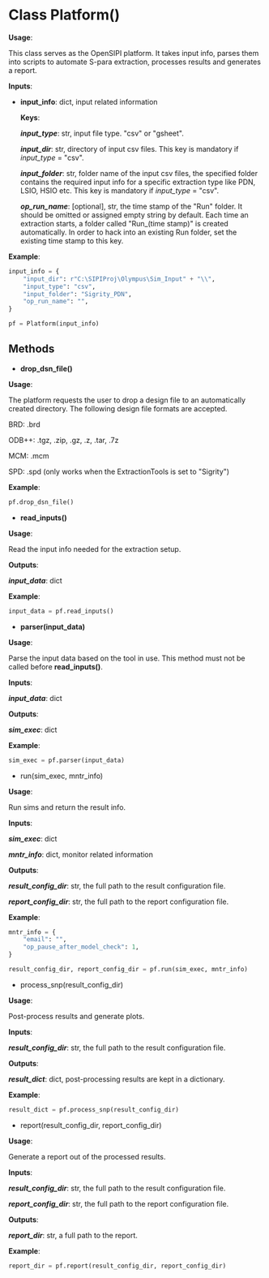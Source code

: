 <!--
SPDX-FileCopyrightText: 2024 Rivos Inc.

SPDX-License-Identifier: Apache-2.0
-->

# Class Platform()

**Usage**:

This class serves as the OpenSIPI platform. It takes input info, parses them into scripts to automate S-para extraction, processes results and generates a report.

**Inputs**:

- **input_info**: dict, input related information

  **Keys**:

	**_input_type_**: str, input file type. "csv" or "gsheet".

	**_input_dir_**: str, directory of input csv files. This key is mandatory if _input_type_ = "csv".

	**_input_folder_**: str, folder name of the input csv files, the specified folder contains the required input info for a specific extraction type like PDN, LSIO, HSIO etc. This key is mandatory if _input_type_ = "csv".

	**_op_run_name_**: \[optional\], str, the time stamp of the "Run" folder. It should be omitted or assigned empty string by default. Each time an extraction starts, a folder called "Run_(time stamp)" is created automatically. In order to hack into an existing Run folder, set the existing time stamp to this key.

**Example**:

```python
input_info = {
    "input_dir": r"C:\SIPIProj\Olympus\Sim_Input" + "\\",
    "input_type": "csv",
    "input_folder": "Sigrity_PDN",
    "op_run_name": "",
}

pf = Platform(input_info)
```

## Methods

- **drop_dsn_file()**

**Usage**:

The platform requests the user to drop a design file to an automatically created directory. The following design file formats are accepted.

BRD: .brd

ODB++: .tgz, .zip, .gz, .z, .tar, .7z

MCM: .mcm

SPD: .spd (only works when the ExtractionTools is set to "Sigrity")

**Example**:

```python
pf.drop_dsn_file()
```

- **read_inputs()**

**Usage**:

Read the input info needed for the extraction setup.

**Outputs**:

**_input_data_**: dict

**Example**:

```python
input_data = pf.read_inputs()
```

- **parser(input_data)**

**Usage**:

Parse the input data based on the tool in use. This method must not be called before **read_inputs()**.

**Inputs**:

**_input_data_**: dict

**Outputs**:

**_sim_exec_**: dict

**Example**:

```python
sim_exec = pf.parser(input_data)
```

- run(sim_exec, mntr_info)

**Usage**:

Run sims and return the result info.

**Inputs**:

**_sim_exec_**: dict

**_mntr_info_**: dict, monitor related information

**Outputs**:

**_result_config_dir_**: str, the full path to the result configuration file.

**_report_config_dir_**: str, the full path to the report configuration file.

**Example**:

```python
mntr_info = {
    "email": "",
    "op_pause_after_model_check": 1,
}

result_config_dir, report_config_dir = pf.run(sim_exec, mntr_info)
```

- process_snp(result_config_dir)

**Usage**:

Post-process results and generate plots.

**Inputs**:

**_result_config_dir_**: str, the full path to the result configuration file.

**Outputs**:

**_result_dict_**: dict, post-processing results are kept in a dictionary.

**Example**:

```python
result_dict = pf.process_snp(result_config_dir)
```

- report(result_config_dir, report_config_dir)

**Usage**:

Generate a report out of the processed results.

**Inputs**:

**_result_config_dir_**: str, the full path to the result configuration file.

**_report_config_dir_**: str, the full path to the report configuration file.

**Outputs**:

**_report_dir_**: str, a full path to the report.

**Example**:

```python
report_dir = pf.report(result_config_dir, report_config_dir)
```
